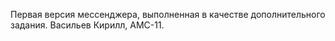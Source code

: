 Первая версия мессенджера, выполненная в качестве дополнительного задания.
Васильев Кирилл, АМС-11.
